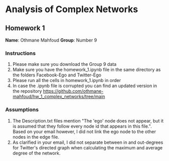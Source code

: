 # Analysis of Complex Networks

## Homework 1

**Name**: Othmane Mahfoud
**Group**: Number 9

### Instructions

1. Please make sure you download the Group 9 data
2. Make sure you have the homework_1.ipynb file in the same directory as the folders Facebook-Ego and Twitter-Ego
3. Please run all the cells in homework_1.ipynb in order
4. In case the .ipynb file is corrupted you can find an updated version in the repository https://github.com/othmane-mahfoud/hw_1_complex_networks/tree/main

### Assumptions

1. The Description.txt files mention "The 'ego' node does not appear, but it is assumed that they follow every node id that appears in this file.". Based on your email however, I did not link the ego node to the other nodes in the edge file.
2. As clarified in your email, I did not separate between in and out-degrees for Twitter's directed graph when calculating the maximum and average degree of the network.